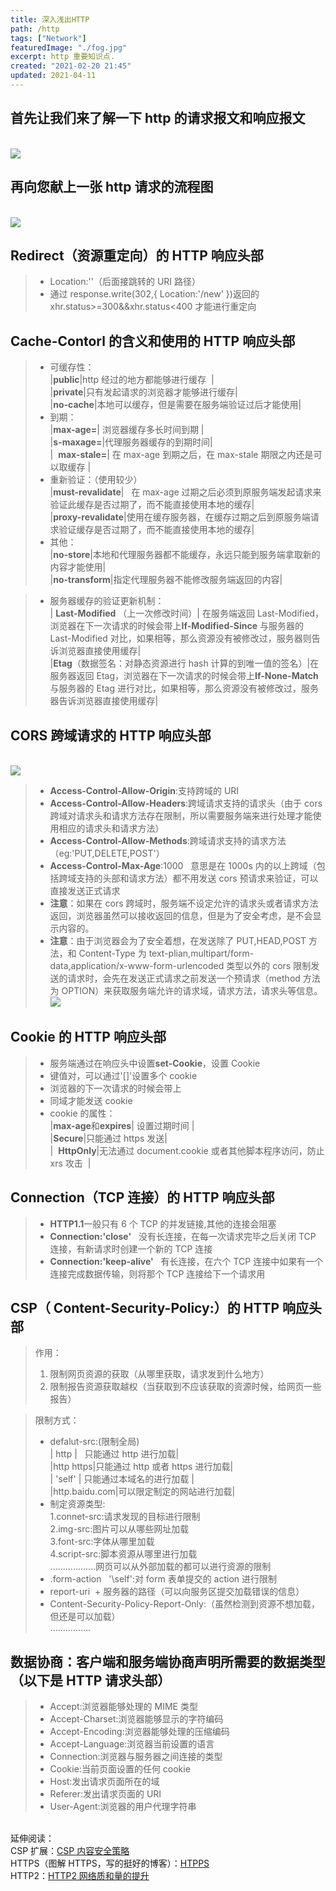 ```yaml
---
title: 深入浅出HTTP
path: /http
tags: ["Network"]
featuredImage: "./fog.jpg"
excerpt: http 重要知识点.
created: "2021-02-20 21:45"
updated: 2021-04-11
---
```


## 首先让我们来了解一下 http 的请求报文和响应报文

<br />![](./http.png)<br />

<a name="c76a254f"></a>

## 再向您献上一张 http 请求的流程图

<br />![](./httpRequest.png)<br />

<a name="a8b0534a"></a>

## Redirect（资源重定向）的 HTTP 响应头部

> - Location:''（后面接跳转的 URI 路径）
> - 通过 response.write(302,{ Location:'/new' })返回的 xhr.status>=300&&xhr.status<400 才能进行重定向

<a name="94d0159f"></a>

## Cache-Contorl 的含义和使用的 HTTP 响应头部

> - 可缓存性：<br />|**public**|http 经过的地方都能够进行缓存  |<br />|**private**|只有发起请求的浏览器才能够进行缓存|<br />|**no-cache**|本地可以缓存，但是需要在服务端验证过后才能使用|
> - 到期：<br />|**max-age=<second>**| 浏览器缓存多长时间到期 |<br />|**s-maxage=<second>**|代理服务器缓存的到期时间|<br />|  **max-stale=<second>**| 在 max-age 到期之后，在 max-stale 期限之内还是可以取缓存 |
> - 重新验证：（使用较少）<br />|**must-revalidate**|   在 max-age 过期之后必须到原服务端发起请求来验证此缓存是否过期了，而不能直接使用本地的缓存|<br />|**proxy-revalidate**|使用在缓存服务器，在缓存过期之后到原服务端请求验证缓存是否过期了，而不能直接使用本地的缓存|
> - 其他：<br />|**no-store**|本地和代理服务器都不能缓存，永远只能到服务端拿取新的内容才能使用|<br />|**no-transform**|指定代理服务器不能修改服务端返回的内容|

> - 服务器缓存的验证更新机制：<br />| **Last-Modified** （上一次修改时间）| 在服务端返回 Last-Modified，浏览器在下一次请求的时候会带上**If-Modified-Since** 与服务器的 Last-Modified 对比，如果相等，那么资源没有被修改过，服务器则告诉浏览器直接使用缓存|<br />|**Etag**（数据签名：对静态资源进行 hash 计算的到唯一值的签名）|在服务器返回 Etag，浏览器在下一次请求的时候会带上**If-None-Match**与服务器的 Etag 进行对比，如果相等，那么资源没有被修改过，服务器告诉浏览器直接使用缓存|

<a name="5c13213b"></a>

## CORS 跨域请求的 HTTP 响应头部

<br />![](./cors.png)<br />

> - **Access-Control-Allow-Origin**:支持跨域的 URI
> - **Access-Control-Allow-Headers**:跨域请求支持的请求头（由于 cors 跨域对请求头和请求方法存在限制，所以需要服务端来进行处理才能使用相应的请求头和请求方法）
> - **Access-Control-Allow-Methods**:跨域请求支持的请求方法（eg:'PUT,DELETE,POST'）
> - **Access-Control-Max-Age**:1000   意思是在 1000s 内的以上跨域（包括跨域支持的头部和请求方法）都不用发送 cors 预请求来验证，可以直接发送正式请求
> - **注意**：如果在 cors 跨域时，服务端不设定允许的请求头或者请求方法返回，浏览器虽然可以接收返回的信息，但是为了安全考虑，是不会显示内容的。
> - **注意**：由于浏览器会为了安全着想，在发送除了 PUT,HEAD,POST 方法，和 Content-Type 为 text-plian,multipart/form-data,application/x-www-form-urlencoded 类型以外的 cors 限制发送的请求时，会先在发送正式请求之前发送一个预请求（method 方法为 OPTION）来获取服务端允许的请求域，请求方法，请求头等信息。![](./res.png)

<a name="9e50c3f6"></a>

## Cookie 的 HTTP 响应头部

> - 服务端通过在响应头中设置**set-Cookie**，设置 Cookie
> - 键值对，可以通过'[]'设置多个 cookie
> - 浏览器的下一次请求的时候会带上
> - 同域才能发送 cookie
> - cookie 的属性：<br />|**max-age**和**expires**| 设置过期时间 |<br />|**Secure**|只能通过 https 发送|<br />|  **HttpOnly**|无法通过 document.cookie 或者其他脚本程序访问，防止 xrs 攻击  |

<a name="2bb7644c"></a>

## Connection（TCP 连接）的 HTTP 响应头部

> - **HTTP1.1**一般只有 6 个 TCP 的并发链接,其他的连接会阻塞
> - **Connection:'close'**   没有长连接，在每一次请求完毕之后关闭 TCP 连接，有新请求时创建一个新的 TCP 连接
> - **Connection:'keep-alive'**   有长连接，在六个 TCP 连接中如果有一个连接完成数据传输，则将那个 TCP 连接给下一个请求用

<a name="8c43a26b"></a>

## CSP（ Content-Security-Policy:）的 HTTP 响应头部

> 作用：
>
> 1. 限制网页资源的获取（从哪里获取，请求发到什么地方）
> 1. 限制报告资源获取越权（当获取到不应该获取的资源时候，给网页一些报告）

> 限制方式：
>
> - defalut-src:(限制全局)<br />| http |   只能通过 http 进行加载|<br />|http https|只能通过 http 或者 https 进行加载|<br />| \'self\' | 只能通过本域名的进行加载 |<br />|http.baidu.com|可以限定制定的网站进行加载|
> - 制定资源类型:<br />1.connet-src:请求发现的目标进行限制<br />2.img-src:图片可以从哪些网址加载<br />3.font-src:字体从哪里加载<br />4.script-src:脚本资源从哪里进行加载<br />..................网页可以从外部加载的都可以进行资源的限制
> - .form-action   '\self':对 form 表单提交的 action 进行限制
> - report-uri  + 服务器的路径（可以向服务区提交加载错误的信息）
> - Content-Security-Policy-Report-Only:（虽然检测到资源不想加载，但还是可以加载）<br />................

<a name="5a32a534"></a>

## 数据协商：客户端和服务端协商声明所需要的数据类型（以下是 HTTP 请求头部）

> - Accept:浏览器能够处理的 MIME 类型
> - Accept-Charset:浏览器能够显示的字符编码
> - Accept-Encoding:浏览器能够处理的压缩编码
> - Accept-Language:浏览器当前设置的语言
> - Connection:浏览器与服务器之间连接的类型
> - Cookie:当前页面设置的任何 cookie
> - Host:发出请求页面所在的域
> - Referer:发出请求页面的 URI
> - User-Agent:浏览器的用户代理字符串

<br />延伸阅读：<br />CSP 扩展：[CSP 内容安全策略](https://developer.mozilla.org/zh-CN/docs/Web/HTTP/CSP)<br />HTTPS（图解 HTTPS，写的挺好的博客）：[HTPPS](https://blog.csdn.net/forezp/article/details/89666603)<br />HTTP2：[HTTP2 网络质和量的提升](https://juejin.im/post/5b88a4f56fb9a01a0b31a67e)
